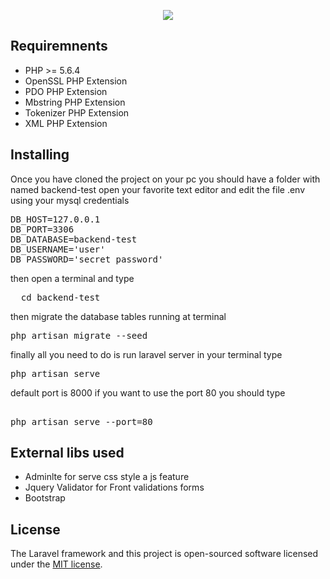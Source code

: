 <p align="center">
  <img src="http://www.panamericanworld.com/es/system/files/clickdelivery_0.png">
</p>

<p align="center">


## Requiremnents

* PHP >= 5.6.4
* OpenSSL PHP Extension
* PDO PHP Extension
* Mbstring PHP Extension
* Tokenizer PHP Extension
* XML PHP Extension



## Installing

Once you have cloned the project on your pc you should have a folder with named backend-test
open your favorite text editor and edit the file .env using your mysql credentials
<pre>
DB_HOST=127.0.0.1
DB_PORT=3306
DB_DATABASE=backend-test
DB_USERNAME='user'
DB_PASSWORD='secret password'
</pre>

then open a terminal and type 

<pre>
  cd backend-test
</pre>

then migrate the database tables running at terminal
<pre>
php artisan migrate --seed
</pre>
finally all you need to do is run laravel server in your terminal type

<pre>
php artisan serve 
</pre>
default port is 8000  if you want to use the port 80 you should type
<pre>

php artisan serve --port=80</pre>

## External libs used
* Adminlte for serve css style a js feature
* Jquery Validator for Front validations forms
* Bootstrap
## License

The Laravel framework and this project is open-sourced software licensed under the [MIT license](http://opensource.org/licenses/MIT).
